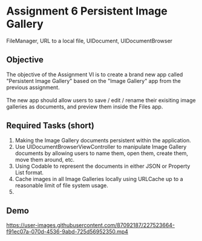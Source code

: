 # Assignment 6 Persistent Image Gallery
FileManager, URL to a local file, UIDocument, UIDocumentBrowser

## Objective
The objective of the Assignment VI is to create a brand new app called "Persistent Image Gallery" based on the "Image Gallery" app from the previous assignment. 
<br><br>The new app should allow users to save / edit / rename their exisiting image galleries as documents, and preview them inside the Files app. 
## Required Tasks (short)
1. Making the Image Gallery documents persistent within the application.
2. Use UIDocumentBrowserViewController to manipulate Image Gallery documents by allowing users to name them, open them, create them, move them around, etc.
3. Using Codable to represent the documents in either JSON or Property List format.
4. Cache images in all Image Galleries locally using URLCache up to a reasonable limit of file system usage.
5. 

## Demo

https://user-images.githubusercontent.com/87092187/227523664-f91ec07a-070d-4536-9abd-725d56952350.mp4

